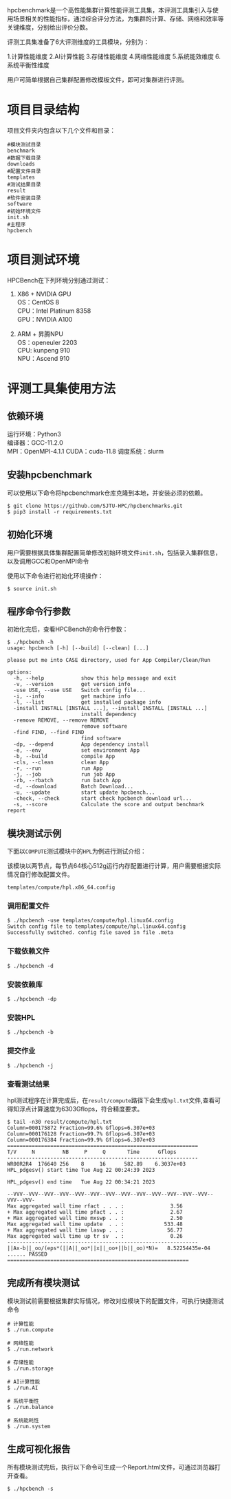 hpcbenchmark是一个高性能集群计算性能评测工具集，本评测工具集引入与使用场景相关的性能指标，通过综合评分方法，为集群的计算、存储、网络和效率等关键维度，分别给出评价分数。

评测工具集准备了6大评测维度的工具模块，分别为： 

1.计算性能维度 2.AI计算性能 3.存储性能维度 4.网络性能维度 5.系统能效维度 6.系统平衡性维度    

用户可简单根据自己集群配置修改模板文件，即可对集群进行评测。

# 项目目录结构

项目文件夹内包含以下几个文件和目录：

```
#模块测试目录
benchmark 
#数据下载目录
downloads
#配置文件目录
templates
#测试结果目录
result
#软件安装目录
software
#初始环境文件
init.sh
#主程序
hpcbench
```

# 项目测试环境
HPCBench在下列环境分别通过测试：
1. X86 + NVIDIA GPU  
OS：CentOS 8  
CPU：Intel Platinum 8358   
GPU：NVIDIA A100    

2. ARM + 昇腾NPU  
OS：openeuler 2203  
CPU: kunpeng 910  
NPU：Ascend 910  

# 评测工具集使用方法

## 依赖环境
 
运行环境：Python3   
编译器：GCC-11.2.0  
MPI：OpenMPI-4.1.1
CUDA：cuda-11.8
调度系统：slurm

## 安装hpcbenchmark
可以使用以下命令将hpcbenchmark仓库克隆到本地，并安装必须的依赖。

```
$ git clone https://github.com/SJTU-HPC/hpcbenchmarks.git
$ pip3 install -r requirements.txt
```    

## 初始化环境
用户需要根据具体集群配置简单修改初始环境文件`init.sh`，包括录入集群信息，以及调用GCC和OpenMPI命令  

使用以下命令进行初始化环境操作：

```
$ source init.sh
```

## 程序命令行参数
初始化完后，查看HPCBench的命令行参数：

```
$ ./hpcbench -h
usage: hpcbench [-h] [--build] [--clean] [...]

please put me into CASE directory, used for App Compiler/Clean/Run

options:
  -h, --help            show this help message and exit
  -v, --version         get version info
  -use USE, --use USE   Switch config file...
  -i, --info            get machine info
  -l, --list            get installed package info
  -install INSTALL [INSTALL ...], --install INSTALL [INSTALL ...]
                        install dependency
  -remove REMOVE, --remove REMOVE
                        remove software
  -find FIND, --find FIND
                        find software
  -dp, --depend         App dependency install
  -e, --env             set environment App
  -b, --build           compile App
  -cls, --clean         clean App
  -r, --run             run App
  -j, --job             run job App
  -rb, --rbatch         run batch App
  -d, --download        Batch Download...
  -u, --update          start update hpcbench...
  -check, --check       start check hpcbench download url...
  -s, --score           Calculate the score and output benchmark report

```
## 模块测试示例
下面以``COMPUTE``测试模块中的``HPL``为例进行测试介绍：  

该模块以两节点，每节点64核心512g运行内存配置进行计算，用户需要根据实际情况自行修改配置文件。

```
templates/compute/hpl.x86_64.config
```

### 调用配置文件

```
$ ./hpcbench -use templates/compute/hpl.linux64.config
Switch config file to templates/compute/hpl.linux64.config
Successfully switched. config file saved in file .meta
```

### 下载依赖文件

```
$ ./hpcbench -d
```

### 安装依赖库

```
$ ./hpcbench -dp
```

### 安装HPL

```
$ ./hpcbench -b
```

### 提交作业

```
$ ./hpcbench -j
```

### 查看测试结果
hpl测试程序在计算完成后，在`result/compute`路径下会生成`hpl.txt`文件,查看可得知浮点计算速度为6303Gflops，符合精度要求。

```
$ tail -n30 result/compute/hpl.txt
Column=000175872 Fraction=99.6% Gflops=6.307e+03
Column=000176128 Fraction=99.7% Gflops=6.307e+03
Column=000176384 Fraction=99.9% Gflops=6.307e+03
==============================================================
T/V     N         NB     P     Q       Time      Gflops
--------------------------------------------------------------
WR00R2R4  176640 256    8     16      582.89    6.3037e+03
HPL_pdgesv() start time Tue Aug 22 00:24:39 2023

HPL_pdgesv() end time   Tue Aug 22 00:34:21 2023

--VVV--VVV--VVV--VVV--VVV--VVV--VVV--VVV--VVV--VVV--VVV--VVV--VVV--VVV--VVV-
Max aggregated wall time rfact . . . :               3.56
+ Max aggregated wall time pfact . . :               2.67
+ Max aggregated wall time mxswp . . :               2.50
Max aggregated wall time update  . . :             533.48
+ Max aggregated wall time laswp . . :              56.77
Max aggregated wall time up tr sv  . :               0.26
--------------------------------------------------------------
||Ax-b||_oo/(eps*(||A||_oo*||x||_oo+||b||_oo)*N)=   8.52254435e-04 ...... PASSED
===========================================================
```

## 完成所有模块测试

模块测试前需要根据集群实际情况，修改对应模块下的配置文件，可执行快捷测试命令
```
# 计算性能
$ ./run.compute

# 网络性能
$ ./run.network

# 存储性能
$ ./run.storage

# AI计算性能
$ ./run.AI

# 系统平衡性
$ ./run.balance

# 系统能耗性
$ ./run.system
```

## 生成可视化报告
所有模块测试完后，执行以下命令可生成一个Report.html文件，可通过浏览器打开查看。  

```
$ ./hpcbench -s
```

